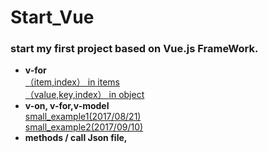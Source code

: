 # Start_Vue
### start my first project based on Vue.js FrameWork. 
* **v-for**<br/>
 [（item,index） in items](http://jsbin.com/wojicux/edit?html,js,output)<br/>
 [（value,key,index） in object](http://jsbin.com/xeqahal/edit?html,js,output)<br/>
* **v-on, v-for,v-model**<br/>
 [small_example1(2017/08/21)](http://jsbin.com/maqesefogi/edit?html,js,output)<br/>
 [small_example2(2017/09/10)](http://jsbin.com/zavicecali/edit?html,js,output)<br/>
* **methods / call Json file,**

